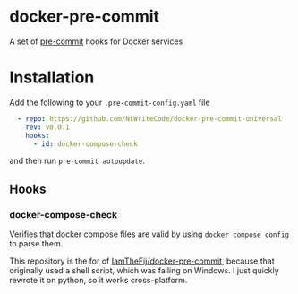 # docker-pre-commit

A set of [pre-commit](http://pre-commit.com) hooks for Docker services

# Installation

Add the following to your `.pre-commit-config.yaml` file

```yaml
  - repo: https://github.com/NtWriteCode/docker-pre-commit-universal
    rev: v0.0.1
    hooks:
      - id: docker-compose-check
```

and then run `pre-commit autoupdate`.


## Hooks

### docker-compose-check
Verifies that docker compose files are valid by using `docker compose config` to parse them.

This repository is the for of [IamTheFij/docker-pre-commit](https://github.com/IamTheFij/docker-pre-commit), because that originally used a shell script, which was failing on Windows. I just quickly rewrote it on python, so it works cross-platform.
